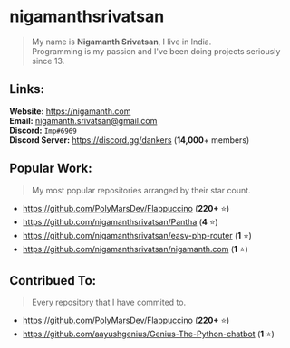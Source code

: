 # nigamanthsrivatsan

> My name is **Nigamanth Srivatsan**, I live in India. <br>
> Programming is my passion and I've been doing projects seriously since 13. 

## Links:

**Website:** https://nigamanth.com <br>
**Email:** nigamanth.srivatsan@gmail.com <br>
**Discord:** `Imp#6969` <br>
**Discord Server:** https://discord.gg/dankers (**14,000**+ members) 

## Popular Work:
> My most popular repositories arranged by their star count.

* https://github.com/PolyMarsDev/Flappuccino (**220+** ⭐)
* https://github.com/nigamanthsrivatsan/Pantha (**4** ⭐)
* https://github.com/nigamanthsrivatsan/easy-php-router (**1** ⭐)
* https://github.com/nigamanthsrivatsan/nigamanth.com (**1** ⭐)

## Contribued To:
> Every repository that I have commited to. 

* https://github.com/PolyMarsDev/Flappuccino (**220+** ⭐)
* https://github.com/aayushgenius/Genius-The-Python-chatbot (**1** ⭐)
